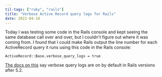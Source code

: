 ```yaml
---
til-tags: ["ruby", "rails"]
title: "Verbose Active Record query logs for Rails"
date: 2022-04-18
---
```


Today I was testing some code in the Rails console and kept seeing the same database call over and over, but I couldn't figure out where it was coming from. I found that I could make Rails output the line number for each ActiveRecord query it runs using this code in the Rails console: 

```
ActiveRecord::Base.verbose_query_logs = true
```

[The docs on this](https://edgeguides.rubyonrails.org/debugging_rails_applications.html#verbose-query-logs) say verbose query logs are on by default in Rails versions after 5.2.
